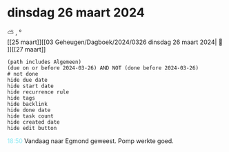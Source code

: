 # dinsdag 26 maart 2024

⛅ , °<br>[[25 maart]][[03 Geheugen/Dagboek/2024/0326 dinsdag 26 maart 2024| 📓 ]][[27 maart]]
```tasks
(path includes Algemeen)
(due on or before 2024-03-26) AND NOT (done before 2024-03-26)
# not done
hide due date
hide start date
hide recurrence rule
hide tags
hide backlink
hide done date
hide task count
hide created date
hide edit button
```
<p style="padding-left: 2.7em; text-indent: -2.7em; margin: 0;"><font color=#8be9f3>18:50  </font>  Vandaag naar Egmond geweest. Pomp werkte goed. </p>   